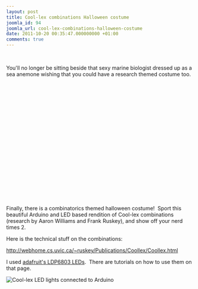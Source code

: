 ```yaml
---
layout: post
title: Cool-lex combinations Halloween costume
joomla_id: 94
joomla_url: cool-lex-combinations-halloween-costume
date: 2011-10-20 00:35:47.000000000 +01:00
comments: true
---
```

<p> </p>
<p>You'll no longer be sitting beside that sexy marine biologist dressed up as a sea anemone wishing that you could have a research themed costume too.</p>
<p>
<object width="560" height="315">
<param name="movie" value="http://www.youtube.com/v/ut5mCsPTNz0?version=3&amp;hl=en_US&amp;rel=0" />
<param name="allowFullScreen" value="true" />
<param name="allowscriptaccess" value="always" /><embed type="application/x-shockwave-flash" width="560" height="315" src="http://www.youtube.com/v/ut5mCsPTNz0?version=3&amp;hl=en_US&amp;rel=0" allowfullscreen="true" allowscriptaccess="always"></embed>
</object>
</p>
<p>Finally, there is a combinatorics themed halloween costume!  Sport this beautiful Arduino and LED based rendition of Cool-lex combinations (research by Aaron Williams and Frank Ruskey), and show off your nerd times 2.</p>
<p>Here is the technical stuff on the combinations:</p>
<p><a href="http://webhome.cs.uvic.ca/~ruskey/Publications/Coollex/Coollex.html">http://webhome.cs.uvic.ca/~ruskey/Publications/Coollex/Coollex.html</a></p>
<p>I used <a href="https://www.adafruit.com/products/307" title="adafruit LDP6803">adafruit's LDP6803 LEDs</a>.  There are tutorials on how to use them on that page.</p>
<p><img src="{{ site.baseurl }}/images/images/stories/cool-lexled.jpg" border="0" alt="Cool-lex LED lights connected to Arduino" title="Cool-lex LED lights" /></p>
